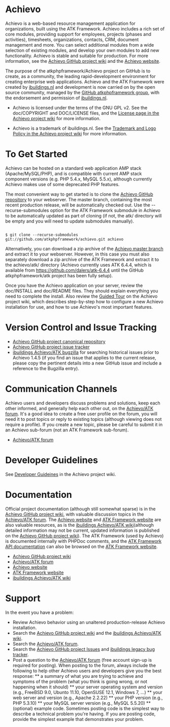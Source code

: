 Achievo
=======
Achievo is a web-based resource management application for organizations, built using the ATK Framework. Achievo includes a rich set of core modules, providing support for employees, projects (phases and activities), timesheets, organizations, contacts, CRM, document management and more. You can select additional modules from a wide selection of existing modules, and develop your own modules to add new functionality. Achievo is stable and suitable for production. For more information, see the [Achievo GitHub project wiki](https://github.com/atkphpframework/achievo/wiki) and the [Achievo website](http://www.achievo.org).

The purpose of the atkphpframework/Achievo project on GitHub is to create, as a community, the leading rapid-development environment for creating enterprise web applications. Achievo and the ATK Framework were created by [ibuildings.nl](http://www.ibuildings.nl) and development is now carried on by the open source community, managed by the [GitHub atkphpframework group](https://www.github.com/atkphpframework/), with the endorsement and permission of [ibuildings.nl](http://www.ibuildings.nl).

* Achievo is licensed under the terms of the GNU GPL v2. See the doc/COPYRIGHT and DOC/LICENSE files, and the [License page in the Achievo project wiki](https://github.com/atkphpframework/achievo/wiki/License) for more information.

* Achievo is a trademark of ibuildings.nl. See the [Trademark and Logo Policy in the Achievo project wiki](https://github.com/atkphpframework/achievo/wiki/Trademark-and-Logo-Policy) for more information.

To Get Started
==============
Achievo can be hosted on a standard web application AMP stack (Apache/MySQL/PHP), and is compatible with current AMP stack component versions (e.g. PHP 5.4.x, MySQL 5.5.x), although currently Achievo makes use of some deprecated PHP features.

The most convenient way to get started is to clone the [Achievo GitHub repository](https://github.com/atkphpframework/achievo) to your webserver. The master branch, containing the most recent production release, will be automatically checked out. Use the --recurse-submodules option for the ATK Framework submodule in Achievo to be automatically updated as part of cloning (if not, the atk/ directory will be empty and you will need to update submodules manually).

<code>
$ git clone --recurse-submodules git://github.com/atkphpframework/achievo.git achievo
</code>

Alternatively, you can download a zip archive of the [Achievo master branch](https://github.com/atkphpframework/achievo) and extract it to your webserver. However, in this case you must also separately download a zip archive of the ATK Framework and extract it to the achievo/atk/ directory (Achievo currently uses ATK 6.4.4, which is available from https://github.com/dalers/atk-6.4.4 until the GitHub atkphpframework/atk project has been fully setup).

Once you have the Achievo application on your server, review the doc/INSTALL and doc/README files. They should explain everything you need to complete the install. Also review the [Guided Tour](http://github.com/atkphpframework/achievo/wiki/Achievo-guided-tour) on the Achievo project wiki, which describes step-by-step how to configure a new Achievo installation for use, and how to use Achievo's most important features.

Version Control and Issue Tracking
==================================
* [Achievo GitHub project canonical repository](https://github.com/atkphpframework/achievo)
* [Achievo GitHub project issue tracker](https://github.com/atkphpframework/achievo/issues)
* [ibuildings Achievo/ATK bugzilla](http://bugzilla.achievo.org/query.cgi) for searching historical issues prior to Achievo 1.4.5  (if you find an issue that applies to the current release, please copy the pertinent details into a new GitHub issue and include a reference to the Bugzilla entry). 

Communication Channels
======================
Achievo users and developers discuss problems and solutions, keep each other informed, and generally help each other out, on the [Achievo/ATK forum](http://forum.achievo.org/). It's a good idea to create a free user profile on the forum, you will need it to post topics or reply to existing topics (although viewing does not require a profile). If you create a new topic, please be careful to submit it in an Achievo sub-forum (not an ATK Framework sub-forum).
* [Achievo/ATK forum](http://forum.achievo.org/)

Developer Guidelines
====================
See [Developer Guideines](https://github.com/atkphpframework/achievo/wiki/Developer-Guidelines) in the Achievo project wiki.

Documentation
=============
Official project documentation (although still somewhat sparse) is in the [Achievo GitHub project wiki](https://github.com/atkphpframework/achievo/wiki/), with valuable discussion topics in the [Achievo/ATK forum](http://forum.achievo.org/). The [Achievo website](http://www.achievo.org/) and [ATK Framework website](http://www.atk-framework.com/) are also valuable resources, as is the [ibuildings Achievo/ATK wiki](http://www.achievo.org/wiki/)(although detailed information may not be current, updated information is published on the [Achievo GitHub project wiki](https://github.com/atkphpframework/achievo/wiki/)). The ATK Framework (used by Achievo) is  documented internally with PHPDoc comments, and the [ATK Framework API documentation](http://www.atk-framework.com/documentation/) can also be browsed on the [ATK Framework website](http://www.atk-framework.com/).

* [Achievo GitHub project wiki](https://github.com/atkphpframework/achievo/wiki/) 
* [Achievo/ATK forum](http://forum.achievo.org/)
* [Achievo website](http://www.achievo.org/)
* [ATK Framework website](http://www.atk-framework.com/)
* [ibuildings Achievo/ATK wiki](http://www.achievo.org/wiki/)

Support
=======
In the event you have a problem:

* Review Achievo behavior using an unaltered production-release Achievo installation.
* Search the [Achievo GitHub project wiki](https://github.com/atkphpframework/achievo/wiki/) and the [ibuildings Achievo/ATK wiki](http://www.achievo.org/wiki/).
* Search the [Achievo/ATK forum](http://forum.achievo.org/).
* Search the [Achievo GitHub project Issues](https://github.com/atkphpframework/achievo/issues) and [ibuildings legacy bug tracker](http://bugzilla.achievo.org/query.cgi).
* Post a question to the [Achievo/ATK forum](http://forum.achievo.org/) (free account sign-up is required for posting). When posting to the forum, always include the following to help other Achievo users and developers give you the best response:
** a summary of what you are trying to achieve and symptoms of the problem (what you think is going wrong, or not happening when it should)
** your server operating system and version (e.g., FreeBSD 9.0, Ubunto 11.10, OpenSUSE 12.1, Windows 7, ...)
** your web server and version (e.g., Apache 2.2.22)
** your PHP version (e.g., PHP 5.3.10)
** your MySQL server version (e.g., MySQL 5.5.20)
** (optional) example code. Sometimes posting code is the simplest way to describe a technical problem you're having. If you are posting code, provide the simplest example that demonstrates your problem.

